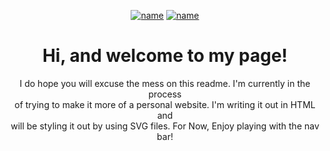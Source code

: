 <div align="center">

  [![name](https://img.icons8.com/stickers/100/000000/home.png)](README.md) [![name](https://img.icons8.com/stickers/100/000000/user-male-circle.png)](README2.md)
   <!-- [![name](https://img.icons8.com/stickers/100/000000/opened-folder.png)](README.md) -->

</div>

<body align="center">
<h1>Hi, and welcome to my page!</h2>

<p>
    I do hope you will excuse the mess on this readme. I'm currently in the process<br />
    of trying to make it more of a personal website. I'm writing it out in HTML and<br />
    will be styling it out by using SVG files. For Now, Enjoy playing with the nav bar!

</p>
</body>




